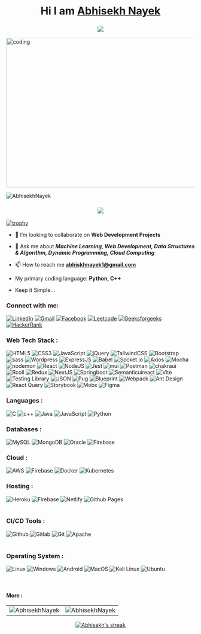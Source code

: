 <h1 align="center">Hi I am <a href="https://github.com/AbhisekhNayek">Abhisekh Nayek</a></h1>

<h3 align="center"> <img src="https://readme-typing-svg.herokuapp.com?color=5657F0&lines=Passionate+Full+Stack+Developer+%3A)" /> </h3>

<img align="center" alt="coding" height="400" width="660" src="https://media.tenor.com/rePDfDWO3XoAAAAd/hacking.gif">


<p align="left"> <img src="https://komarev.com/ghpvc/?username=abhisekhnayek&label=Profile%20views&color=0e75b6&style=flat" alt="AbhisekhNayek" /> </p>

<h3 align="center"> <img src="https://readme-typing-svg.herokuapp.com?color=1077F0&lines=Belive+in+Hardwork+%3A)" /> </h3>

[![trophy](https://github-profile-trophy.vercel.app/?username=nayekabhishek1&theme=highcontarst)](https://github.com/nayekabhishek1)


- 👯 I’m looking to collaborate on **Web Development Projects**

- 💬 Ask me about ***Machine Learning, Web Development, Data Structures & Algorithm, Dynamic Programming, Cloud Computing***

- 📫 How to reach me **abhiskhnayek1@gmail.com**

- My primary coding language: **Python, C++**

- Keep it Simple...

<h3 align="left">Connect with me:</h3>
<div align="left">
  <a href="https://www.linkedin.com/in/abhisekhnayek1755/"><img alt="LinkedIn" src="https://img.shields.io/badge/linkedin-%230077B5.svg?style=for-the-badge&logo=linkedin&logoColor=black"/></a>
  <a href="mailto:abhisekhnayek1@gmail.com"><img alt="Gmail" src="https://img.shields.io/badge/Gmail-D14836?style=for-the-badge&logo=gmail&logoColor=black"/></a>
   <a href="#"><img alt="Facebook" src="https://img.shields.io/badge/Facebook-blue?style=for-the-badge&logo=Facebook&logoColor=black"/></a>
  <a href="https://leetcode.com/Abhisekh15/"><img alt="Leetcode" src="https://img.shields.io/badge/Leetcode-yellow?style=for-the-badge&logo=Leetcode&logoColor=black" /></a>
  <a href="https://auth.geeksforgeeks.org/user/abhisekhnayek/"><img alt="Geeksforgeeks" src="https://img.shields.io/badge/Geeks for geeks-cyan?style=for-the-badge&logo=Geeksforgeeks&logoColor=black" /></a>
  <a href="https://www.hackerrank.com/profile/abhisekhnayek1"><img alt="HackerRank" src="https://img.shields.io/badge/Hackerrank-230769AD?style=for-the-badge&logo=Hackerrank&logoColor=black" /></a>
</div>

<h3 align="left">Web Tech Stack :</h3>
<div align="left">
<img alt="HTML5" src="https://img.shields.io/badge/html5-%23E34F26.svg?style=for-the-badge&logo=html5&logoColor=black"/>
<img alt="CSS3" src="https://img.shields.io/badge/css3-%231572B6.svg?style=for-the-badge&logo=css3&logoColor=black"/> 
<img alt="JavaScript" src="https://img.shields.io/badge/javascript-%23323330.svg?style=for-the-badge&logo=javascript&logoColor=%23F7DF1E"/> 
<img alt="jQuery" src="https://img.shields.io/badge/jquery-%230769AD.svg?style=for-the-badge&logo=jquery&logoColor=white"/> 
<img alt="TailwindCSS" src="https://img.shields.io/badge/Tailwind_CSS-38B2AC?style=for-the-badge&logo=tailwind-css&logoColor=white"/>
<img alt="Bootstrap" src="https://img.shields.io/badge/bootstrap-%23563D7C.svg?style=for-the-badge&logo=bootstrap&logoColor=black"/>
<img alt="sass" src="https://img.shields.io/badge/Sass-CC6699?style=for-the-badge&logo=sass&logoColor=black"/>
<img alt="Wordpress" src="https://img.shields.io/badge/Wordpress-007FFF?style=for-the-badge&logo=Wordpress&logoColor=black"/>
<img alt="ExpressJS" src="https://img.shields.io/badge/Express.js-000000?style=for-the-badge&logo=express&logoColor=white"/>
<img alt="Babel" src="https://img.shields.io/badge/Babel-CC6699?style=for-the-badge&logo=Babel&logoColor=black"/>
  <img alt="Socket.io" src="https://img.shields.io/badge/Socket.io-blue?style=for-the-badge&logo=Socket.io&logoColor=black"/>
<img alt="Axios" src="https://img.shields.io/badge/Axios-CC6699?style=for-the-badge&logo=Axios&logoColor=black"/>
<img alt="Mocha" src="https://img.shields.io/badge/Mocha-230769AD?style=for-the-badge&logo=Mocha&logoColor=black"/>
<img alt="nodemon" src="https://img.shields.io/badge/nodemon-CC6699?style=for-the-badge&logo=nodemon&logoColor=black"/>
<img alt="React" src="https://img.shields.io/badge/react-%2320232a.svg?style=for-the-badge&logo=react&logoColor=%2361DAFB"/>
<img alt="NodeJS" src="https://img.shields.io/badge/node.js-230769AD.svg?style=for-the-badge&logo=nodedotjs&logoColor=black"/>
<img alt="Jest" src="https://img.shields.io/badge/Jest-cyan?style=for-the-badge&logo=Jest&logoColor=black"/>
<img alt="mui" src="https://img.shields.io/badge/Material%20UI-007FFF?style=for-the-badge&logo=mui&logoColor=white"/>
<img alt="Postman" src="https://img.shields.io/badge/Postman-CC6699?style=for-the-badge&logo=Postman&logoColor=black"/>
<img alt="chakraui" src="https://img.shields.io/badge/Chakra--UI-319795?style=for-the-badge&logo=chakra-ui&logoColor=white"/>
<img alt="Rcoil" src="https://img.shields.io/badge/Recoil-230769AD?style=for-the-badge&logo=Recoil&logoColor=black"/>
<img alt="Redux" src="https://img.shields.io/badge/Redux-593D88?style=for-the-badge&logo=redux&logoColor=white"/>
<img alt="NextJS" src="https://img.shields.io/badge/next.js-000000?style=for-the-badge&logo=nextdotjs&logoColor=white"/>
<img alt="Springboot" src="https://img.shields.io/badge/Springboot-000000?style=for-the-badge&logo=Springboot&logoColor=white"/>
<img alt="Semanticuireact" src="https://img.shields.io/badge/Semantic ui react-230769AD?style=for-the-badge&logo=Semanticuireact&logoColor=black"/>
<img alt="Vite" src="https://img.shields.io/badge/Vite-000000?style=for-the-badge&logo=Vite&logoColor=white"/>
<img alt="Testing Library" src="https://img.shields.io/badge/Testing Library-cyan?style=for-the-badge&logo=Testinglibrary&logoColor=red"/>
<img alt="JSON" src="https://img.shields.io/badge/JSON-230769AD?style=for-the-badge&logo=JSON&logoColor=black"/>
<img alt="Pug" src="https://img.shields.io/badge/Pug-000000?style=for-the-badge&logo=Pug&logoColor=white"/>
<img alt="Blueprint" src="https://img.shields.io/badge/Blueprint-red?style=for-the-badge&logo=Blueprint&logoColor=black"/>
<img alt="Webpack" src="https://img.shields.io/badge/Webpack-cyan?style=for-the-badge&logo=Webpack&logoColor=black"/>
<img alt="Ant Design" src="https://img.shields.io/badge/Ant Design-purple?style=for-the-badge&logo=Ant Design&logoColor=black"/>
<img alt="React Query" src="https://img.shields.io/badge/React Query-grey?style=for-the-badge&logo=React Query&logoColor=blue"/>
<img alt="Storybook" src="https://img.shields.io/badge/Storybook-white?style=for-the-badge&logo=Storybook&logoColor=red"/>
<img alt="Mobx" src="https://img.shields.io/badge/Mobx-007FFF?style=for-the-badge&logo=Mobx&logoColor=white"/>
<img alt="Figma" src="https://img.shields.io/badge/Figma-cyan?style=for-the-badge&logo=Figma&logoColor=black"/>

</div>

<h3 align="left">Languages :</h3>
<div align="left">
  <img alt="C" src="https://img.shields.io/badge/C-%23ED8B00.svg?style=for-the-badge&logo=C&logoColor=white"/>
  <img alt="c++" src="https://img.shields.io/badge/C%2B%2B-00599C?style=for-the-badge&logo=c%2B%2B&logoColor=white"/>
  <img alt="Java" src="https://img.shields.io/badge/java-%23ED8B00.svg?style=for-the-badge&logo=java&logoColor=white"/>
  <img alt="JavaScript" src="https://img.shields.io/badge/javascript-%23323330.svg?style=for-the-badge&logo=javascript&logoColor=%23F7DF1E"/> 
  <img alt="Python" src="https://img.shields.io/badge/python-%2314354C.svg?style=for-the-badge&logo=python&logoColor=white"/>
</div>


<h3 align="left">Databases :</h3>
<div align="left">
  <img alt="MySQL" src="https://img.shields.io/badge/mysql-%2300f.svg?style=for-the-badge&logo=mysql&logoColor=white"/>
  <img alt="MongoDB" src ="https://img.shields.io/badge/MongoDB-4EA94B?style=for-the-badge&logo=mongodb&logoColor=white"/>
  <img alt="Oracle" src ="https://img.shields.io/badge/Oracle-%2307405e.svg?style=for-the-badge&logo=Oracle&logoColor=white"/>
  <img alt="Firebase" src ="https://img.shields.io/badge/Firebase-316192?style=for-the-badge&logo=Firebase&logoColor=white"/>
</div>

<h3 align="left">Cloud :</h3>
<div align="left">
   <img alt="AWS" src="https://img.shields.io/badge/Amazon_AWS-FF9900?style=for-the-badge&logo=amazonaws&logoColor=white"/>
  <img alt="Firebase" src ="https://img.shields.io/badge/Firebase-316192?style=for-the-badge&logo=Firebase&logoColor=black"/>
  <img alt="Docker" src ="https://img.shields.io/badge/Docker-316192?style=for-the-badge&logo=Docker&logoColor=white"/>
  <img alt="Kubernetes" src ="https://img.shields.io/badge/Kubernetes-316192?style=for-the-badge&logo=Kubernetes&logoColor=white"/>
</div>

</div>

<h3 align="left">Hosting :</h3>
<div align="left">
  <img alt="Heroku" src="https://img.shields.io/badge/Heroku-FF9900?style=for-the-badge&logo=Heroku&logoColor=white"/>
  <img alt="Firebase" src ="https://img.shields.io/badge/Firebase-316192?style=for-the-badge&logo=Firebase&logoColor=white"/>
  <img alt="Netlify" src="https://img.shields.io/badge/Netlify-00C7B7?style=for-the-badge&logo=netlify&logoColor=white"/>
  <img alt="Github Pages" src="https://img.shields.io/badge/Github Pages-000000?style=for-the-badge&logo=Github Pages&logoColor=red"/>
</div><br/>

<h3 align="left">CI/CD Tools :</h3>
<div align="left">
    <img alt="Github" src="https://img.shields.io/badge/Github-000000?style=for-the-badge&logo=Github&logoColor=blue"/>
    <img alt="Gitlab" src="https://img.shields.io/badge/Gitlab-000000?style=for-the-badge&logo=Gitlab&logoColor=red"/>
    <img alt="Git" src="https://img.shields.io/badge/Git-000000?style=for-the-badge&logo=Git&logoColor=orange">
    <img alt="Apache" src="https://img.shields.io/badge/Apache-000000?style=for-the-badge&logo=Apache&logoColor=purple"/>
</div><br/>

<h3 align="left">Operating System :</h3>
<div align="left">
    <img alt="Linux" src="https://img.shields.io/badge/Linux-000000?style=for-the-badge&logo=Linux&logoColor=yellow"/>
    <img alt="Windows" src="https://img.shields.io/badge/Windows-000000?style=for-the-badge&logo=Windows&logoColor=blue"/>
    <img alt="Android" src="https://img.shields.io/badge/Android-000000?style=for-the-badge&logo=Android&logoColor=green"/>
    <img alt="MacOS" src="https://img.shields.io/badge/MacOS-000000?style=for-the-badge&logo=MacOS&logoColor=white"/>
  <img alt="Kali Linux" src="https://img.shields.io/badge/Kali Linux-000000?style=for-the-badge&logo=Kali Linux&logoColor=red"/>
  <img alt="Ubuntu" src="https://img.shields.io/badge/Ubuntu-000000?style=for-the-badge&logo=Ubuntu&logoColor=red"/>
</div><br/>
</div><br/>




<h4>More :</h4>
<table>
  <tr>
    <td><img src="https://github-readme-stats.vercel.app/api?username=AbhisekhNayek&show_icons=true&theme=highcontrast&hide_border=false" alt="AbhisekhNayek" /></td>
 <td><img src="https://github-readme-stats.vercel.app/api/top-langs?username=AbhisekhNayek&show_icons=true&theme=highcontrast&locale=en&layout=compact" alt="AbhisekhNayek" /></td>
  </tr>
</table>


<div align="center">
   <p>
    <a href="https://github.com/DenverCoder1/github-readme-streak-stats">
      <img  alt="Abhisekh's streak" src="https://streak-stats.demolab.com/?user=AbhisekhNayek&theme=highcontrast&hide_border=false"/>
    </a>
  </p>
</div>
